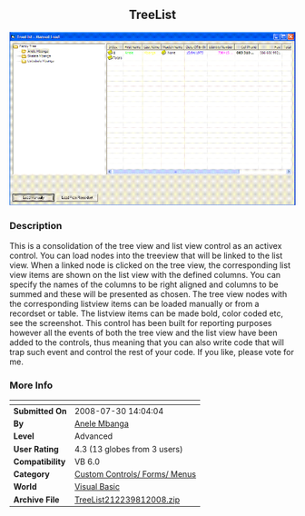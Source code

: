 ﻿<div align="center">

## TreeList

<img src="PIC2008811525137452.GIF">
</div>

### Description

This is a consolidation of the tree view and list view control as an activex control. You can load nodes into the treeview that will be linked to the list view. When a linked node is clicked on the tree view, the corresponding list view items are shown on the list view with the defined columns. You can specify the names of the columns to be right aligned and columns to be summed and these will be presented as chosen. The tree view nodes with the corresponding listview items can be loaded manually or from a recordset or table. The listview items can be made bold, color coded etc, see the screenshot. This control has been built for reporting purposes however all the events of both the tree view and the list view have been added to the controls, thus meaning that you can also write code that will trap such event and control the rest of your code. If you like, please vote for me.
 
### More Info
 


<span>             |<span>
---                |---
**Submitted On**   |2008-07-30 14:04:04
**By**             |[Anele Mbanga](https://github.com/Planet-Source-Code/PSCIndex/blob/master/ByAuthor/anele-mbanga.md)
**Level**          |Advanced
**User Rating**    |4.3 (13 globes from 3 users)
**Compatibility**  |VB 6\.0
**Category**       |[Custom Controls/ Forms/  Menus](https://github.com/Planet-Source-Code/PSCIndex/blob/master/ByCategory/custom-controls-forms-menus__1-4.md)
**World**          |[Visual Basic](https://github.com/Planet-Source-Code/PSCIndex/blob/master/ByWorld/visual-basic.md)
**Archive File**   |[TreeList212239812008\.zip](https://github.com/Planet-Source-Code/anele-mbanga-treelist__1-70909/archive/master.zip)








